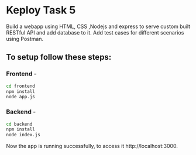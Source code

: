 # Keploy Task 5
Build a webapp using HTML, CSS ,Nodejs and express to serve custom built RESTful API and add database to it. Add test cases for different scenarios using Postman.

## To setup follow these steps:
### Frontend -
```sh
cd frontend
npm install
node app.js
```

### Backend -
```sh
cd backend
npm install
node index.js
```

Now the app is running successfully, to access it http://localhost:3000.
